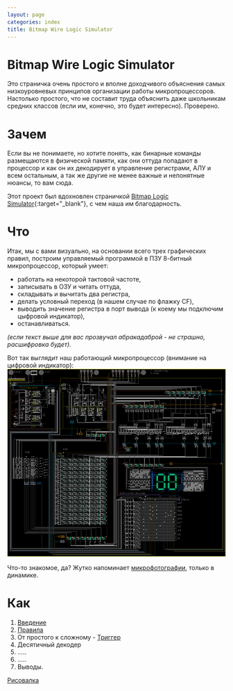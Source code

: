 ```yaml
---
layout: page
categories: index
title: Bitmap Wire Logic Simulator
---
```

# Bitmap Wire Logic Simulator

Это страничка очень простого и вполне доходчивого объяснения самых низкоуровневых принципов организации работы микропроцессоров. Настолько простого, что не составит труда объяснить даже школьникам средних классов (если им, конечно, это будет интересно). Проверено.

# Зачем

Если вы не понимаете, но хотите понять, как бинарные команды размещаются в физической памяти, как они оттуда попадают в процессор и как он их декодирует в управление регистрами, АЛУ и всем остальным, а так же другие не менее важные и непонятные нюансы, то вам сюда.

Этот проект был вдохновлен страничкой [Bitmap Logic Simulator](https://realhet.wordpress.com/2015/09/02/bitmap-logic-simulator/){:target="_blank"}, с чем наша им благодарность.

# Что

Итак, мы с вами визуально, на основании всего трех графических правил, построим управляемый программой в ПЗУ 8-битный микропроцессор, который умеет:
* работать на некоторой тактовой частоте,
* записывать в ОЗУ и читать оттуда,
* складывать и вычитать два регистра,
* делать условный переход (в нашем случае по флажку CF),
* выводить значение регистра в порт вывода (к коему мы подключим цыфровой индикатор),
* останавливаться.

*(если текст выше для вас прозвучал абракадаброй - не страшно, расшифровка будет).*

Вот так выглядит наш работающий микропроцессор (внимание на цифровой индикатор):
![](media/0-1.gif)

Что-то знакомое, да? Жутко напоминает [микрофотографии](https://en.wikipedia.org/wiki/Die_(integrated_circuit)), только в динамике.

# Как

1. [Введение](introduction.html)
1. [Правила](rules.html)
1. От простого к сложному - [Триггер](flip-flop.html)
1. Десятичный декодер
1. .....
1. .....
1. Выводы.

[Рисовалка](drawing.html)
